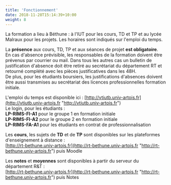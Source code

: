 ```yaml
---
title: 'Fonctionnement'
date: 2018-11-28T15:14:39+10:00
weight: 8
---
```

   
La formation a lieu à Béthune : à l'IUT pour les cours, TD et TP et au lycée Malraux pour les projets. Les horaires sont indiqués sur l'emploi du temps.  


La **présence** aux cours, TD, TP et aux séances de projet **est obligatoire**.  
En cas d'absence prévisible, les responsables de la formation doivent être prévenus par courrier ou mail. Dans tous les autres cas un bulletin de justification d'absence doit être retiré au secrétariat du département RT et retourné complété avec les pièces justificatives dans les 48H.  
De plus, pour les étudiants boursiers, les justifications d'absences doivent être aussi transmises au secrétariat des licences professionnelles formation initiale.  

L'emploi du temps est disponible ici : [http://vtiutb.univ-artois.fr](http://vtiutb.univ-artois.fr "http://vtiutb.univ-artois.fr")  
Le login, pour les étudiants :  
**LP-RIMS-FI-A1** pour le groupe 1 en formation initiale  
**LP-RIMS-FI-A2** pour le groupe 2 en formation initiale  
**LP-RIMS-FA-A1** pour les étudiants en contrat de professionnalisation  

Les **cours**, les sujets de **TD** et de **TP** sont disponibles sur les plateformes d'enseignement à distance :  
[http://rt-bethune.univ-artois.fr](http://rt-bethune.univ-artois.fr "http://rt-bethune.univ-artois.fr") puis Moodle  

Les **notes** et **moyennes** sont disponibles à partir du serveur du département R&T :  
[http://rt-bethune.univ-artois.fr](http://rt-bethune.univ-artois.fr "http://rt-bethune.univ-artois.fr") puis Notes  
 